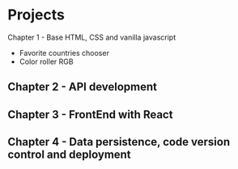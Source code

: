 # Projects

Chapter 1 - Base
HTML, CSS and vanilla javascript
  - Favorite countries chooser
  - Color roller RGB

Chapter 2 - API development
  -

Chapter 3 - FrontEnd with React
 -

Chapter 4 - Data persistence, code version control and deployment
 -

